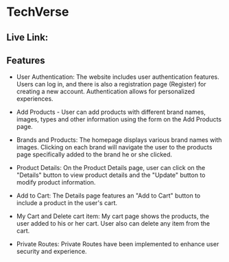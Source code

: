 # TechVerse 

## Live Link:  

## Features

- User Authentication: The website includes user authentication features. Users can log in, and there is also a registration page (Register) for creating a new account. Authentication allows for personalized experiences.



- Add Products - User can add products with different brand names, images, types and other information using the form on the Add Products page.



- Brands and Products: The homepage displays various brand names with images. Clicking on each brand will navigate the user to the products page specifically added to the brand he or she clicked.



- Product Details: On the Product Details page, user can click on the "Details" button to view product details and the "Update" button to modify product information.



- Add to Cart: The Details page features an "Add to Cart" button to include a product in the user's cart.



- My Cart and Delete cart item: My cart page shows the products, the user added to his or her cart. User also can delete any item from the cart.



- Private Routes: Private Routes have been implemented to enhance user security and experience.


























